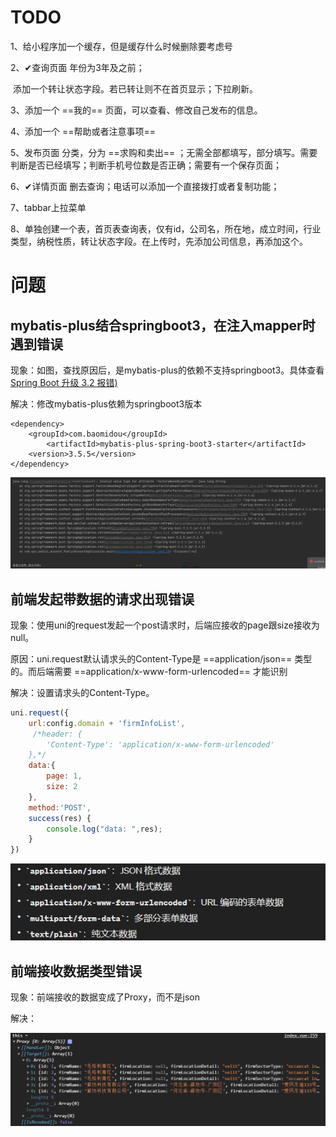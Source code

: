 # TODO

1、给小程序加一个缓存，但是缓存什么时候删除要考虑号

2、✔查询页面 年份为3年及之前；

​		添加一个转让状态字段。若已转让则不在首页显示；下拉刷新。

3、添加一个 ==我的== 页面，可以查看、修改自己发布的信息。

4、添加一个 ==帮助或者注意事项== 

5、发布页面 分类，分为 ==求购和卖出== ；无需全部都填写，部分填写。需要判断是否已经填写；判断手机号位数是否正确；需要有一个保存页面；

6、✔详情页面 删去查询；电话可以添加一个直接拨打或者复制功能；

7、tabbar上拉菜单

8、单独创建一个表，首页表查询表，仅有id，公司名，所在地，成立时间，行业类型，纳税性质，转让状态字段。在上传时，先添加公司信息，再添加这个。



# 问题

## mybatis-plus结合springboot3，在注入mapper时遇到错误

现象：如图，查找原因后，是mybatis-plus的依赖不支持springboot3。具体查看 [Spring Boot 升级 3.2 报错) ](https://developer.aliyun.com/article/1395691) 

解决：修改mybatis-plus依赖为springboot3版本

```
<dependency>
    <groupId>com.baomidou</groupId>
    	<artifactId>mybatis-plus-spring-boot3-starter</artifactId>
    <version>3.5.5</version>
</dependency>
```

![image-20240319143038330](./assets/image-20240319143038330.png)



## 前端发起带数据的请求出现错误

现象：使用uni的request发起一个post请求时，后端应接收的page跟size接收为null。

原因：uni.request默认请求头的Content-Type是 ==application/json== 类型的。而后端需要 ==application/x-www-form-urlencoded== 才能识别

解决：设置请求头的Content-Type。

```js
uni.request({
    url:config.domain + 'firmInfoList',
     /*header: {  
     	'Content-Type': 'application/x-www-form-urlencoded'  
	},*/ 
    data:{
        page: 1,
        size: 2
    },
    method:'POST',
    success(res) {
    	console.log("data: ",res);
    }
})
```

![image-20240319163833569](./assets/image-20240319163833569.png)



## 前端接收数据类型错误

现象：前端接收的数据变成了Proxy，而不是json

解决：

![image-20240319210250651](./assets/image-20240319210250651.png)





































